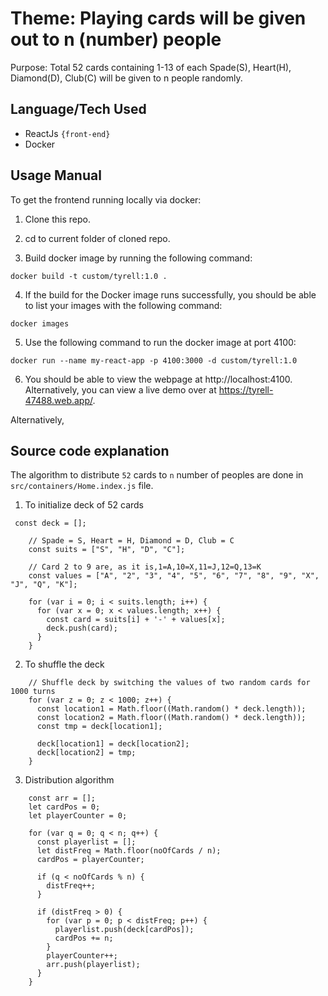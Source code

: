 # Theme: Playing cards will be given out to n (number) people 
Purpose: Total 52 cards containing 1-13 of each Spade(S), Heart(H), Diamond(D), Club(C) will be given to n people randomly.

## Language/Tech Used
- ReactJs `{front-end}`
- Docker

## Usage Manual

To get the frontend running locally via docker:

1. Clone this repo.

2. cd to current folder of cloned repo.

3. Build docker image by running the following command:

```
docker build -t custom/tyrell:1.0 .
```

4. If the build for the Docker image runs successfully, you should be able to list your images with the following command:

```
docker images

```
5. Use the following command to run the docker image at port 4100:

```
docker run --name my-react-app -p 4100:3000 -d custom/tyrell:1.0

```

6. You should be able to view the webpage at http://localhost:4100. Alternatively, you can view a live demo over at https://tyrell-47488.web.app/.


Alternatively, 

## Source code explanation

The algorithm to distribute `52` cards to `n` number of peoples are done in `src/containers/Home.index.js` file.

1. To initialize deck of 52 cards

```
 const deck = [];

    // Spade = S, Heart = H, Diamond = D, Club = C
    const suits = ["S", "H", "D", "C"];

    // Card 2 to 9 are, as it is,1=A,10=X,11=J,12=Q,13=K
    const values = ["A", "2", "3", "4", "5", "6", "7", "8", "9", "X", "J", "Q", "K"];

    for (var i = 0; i < suits.length; i++) {
      for (var x = 0; x < values.length; x++) {
        const card = suits[i] + '-' + values[x];
        deck.push(card);
      }
    }

```
2. To shuffle the deck

```
    // Shuffle deck by switching the values of two random cards for 1000 turns        
    for (var z = 0; z < 1000; z++) {
      const location1 = Math.floor((Math.random() * deck.length));
      const location2 = Math.floor((Math.random() * deck.length));
      const tmp = deck[location1];

      deck[location1] = deck[location2];
      deck[location2] = tmp;
    }

```
3. Distribution algorithm

```
    const arr = [];
    let cardPos = 0;
    let playerCounter = 0;

    for (var q = 0; q < n; q++) {
      const playerlist = [];
      let distFreq = Math.floor(noOfCards / n);
      cardPos = playerCounter;

      if (q < noOfCards % n) {
        distFreq++;
      }

      if (distFreq > 0) {
        for (var p = 0; p < distFreq; p++) {
          playerlist.push(deck[cardPos]);
          cardPos += n;
        }
        playerCounter++;
        arr.push(playerlist);
      }
    }

```
